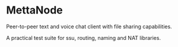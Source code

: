MettaNode
=========

Peer-to-peer text and voice chat client with file sharing capabilities.

A practical test suite for ssu, routing, naming and NAT libraries.

